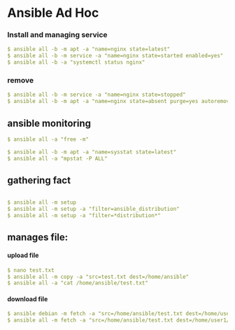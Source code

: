 # Ansible Ad Hoc
### Install and managing service
```yml
$ ansible all -b -m apt -a "name=nginx state=latest"
$ ansible all -b -m service -a "name=nginx state=started enabled=yes"
$ ansible all -b -a "systemctl status nginx"
```

### remove

```yml
$ ansible all -b -m service -a "name=nginx state=stopped"
$ ansible all -b -m apt -a "name=nginx state=absent purge=yes autoremove=yes"

```
## ansible  monitoring
```yml
$ ansible all -a "free -m"

$ ansible all -b -m apt -a "name=sysstat state=latest"
$ ansible all -a "mpstat -P ALL"

```
## gathering fact
```yml

$ ansible all -m setup
$ ansible all -m setup -a "filter=ansible_distribution"
$ ansible all -m setup -a "filter=*distribution*"

```
## manages file:


#### upload file

```yml
$ nano test.txt
$ ansible all -m copy -a "src=test.txt dest=/home/ansible"
$ ansible all -a "cat /home/ansible/test.txt"

```
#### download file
```yml
$ ansible debian -m fetch -a "src=/home/ansible/test.txt dest=/home/user1/ flat=yes"
$ ansible all -m fetch -a "src=/home/ansible/test.txt dest=/home/user1/ flat=yes"
```




